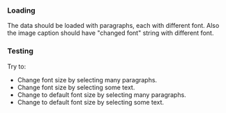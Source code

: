 ### Loading

The data should be loaded with paragraphs, each with different font.
Also the image caption should have "changed font" string with different font. 

### Testing

Try to:
- Change font size by selecting many paragraphs.
- Change font size by selecting some text.
- Change to default font size by selecting many paragraphs.
- Change to default font size by selecting some text.
